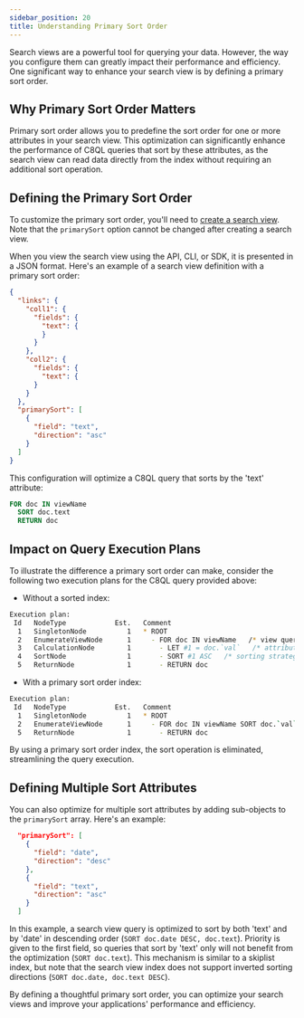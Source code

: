 ```yaml
---
sidebar_position: 20
title: Understanding Primary Sort Order
---
```


Search views are a powerful tool for querying your data. However, the way you configure them can greatly impact their performance and efficiency. One significant way to enhance your search view is by defining a primary sort order.

## Why Primary Sort Order Matters

Primary sort order allows you to predefine the sort order for one or more attributes in your search view. This optimization can significantly enhance the performance of C8QL queries that sort by these attributes, as the search view can read data directly from the index without requiring an additional sort operation.

## Defining the Primary Sort Order

To customize the primary sort order, you'll need to [create a search view](../tasks/create-search-views). Note that the `primarySort` option cannot be changed after creating a search view.

When you view the search view using the API, CLI, or SDK, it is presented in a JSON format. Here's an example of a search view definition with a primary sort order:

```json
{
  "links": {
    "coll1": {
      "fields": {
        "text": {
        }
      }
    },
    "coll2": {
      "fields": {
        "text": {
      }
    }
  },
  "primarySort": [
    {
      "field": "text",
      "direction": "asc"
    }
  ]
}
```

This configuration will optimize a C8QL query that sorts by the 'text' attribute:

```sql
FOR doc IN viewName
  SORT doc.text
  RETURN doc
```

## Impact on Query Execution Plans

To illustrate the difference a primary sort order can make, consider the following two execution plans for the C8QL query provided above:

- Without a sorted index:

```bash
Execution plan:
 Id   NodeType            Est.   Comment
  1   SingletonNode          1   * ROOT
  2   EnumerateViewNode      1     - FOR doc IN viewName   /* view query */
  3   CalculationNode        1       - LET #1 = doc.`val`   /* attribute expression */
  4   SortNode               1       - SORT #1 ASC   /* sorting strategy: standard */
  5   ReturnNode             1       - RETURN doc
```

- With a primary sort order index:

```bash
Execution plan:
 Id   NodeType            Est.   Comment
  1   SingletonNode          1   * ROOT
  2   EnumerateViewNode      1     - FOR doc IN viewName SORT doc.`val` ASC   /* view query */
  5   ReturnNode             1       - RETURN doc
```

By using a primary sort order index, the sort operation is eliminated, streamlining the query execution.

## Defining Multiple Sort Attributes

You can also optimize for multiple sort attributes by adding sub-objects to the `primarySort` array. Here's an example:

```json
  "primarySort": [
    {
      "field": "date",
      "direction": "desc"
    },
    {
      "field": "text",
      "direction": "asc"
    }
  ]
```

In this example, a search view query is optimized to sort by both 'text' and by 'date' in descending order (`SORT doc.date DESC, doc.text`). Priority is given to the first field, so queries that sort by 'text' only will not benefit from the optimization (`SORT doc.text`). This mechanism is similar to a skiplist index, but note that the search view index does not support inverted sorting directions (`SORT doc.date, doc.text DESC`).

By defining a thoughtful primary sort order, you can optimize your search views and improve your applications' performance and efficiency.
